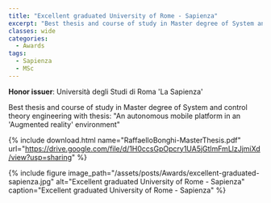 ```yaml
---
title: "Excellent graduated University of Rome - Sapienza"
excerpt: "Best thesis and course of study in Master degree of System and control theory engineering"
classes: wide
categories:
  - Awards
tags:
  - Sapienza
  - MSc
---
```


**Honor issuer**: Università degli Studi di Roma 'La Sapienza'

Best thesis and course of study in Master degree of System and control theory engineering with thesis: "An autonomous mobile platform in an 'Augmented reality' environment"

{% include download.html name="RaffaelloBonghi-MasterThesis.pdf" url="https://drive.google.com/file/d/1H0ccsGpOpcry1UA5jGtlmFmLlzJjmiXd/view?usp=sharing" %}

{% include figure image_path="/assets/posts/Awards/excellent-graduated-sapienza.jpg" alt="Excellent graduated University of Rome - Sapienza" caption="Excellent graduated University of Rome - Sapienza" %}